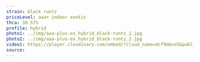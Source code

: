 ```yaml
---
strain: black runtz
priceLevel: aaa+ indoor exotic
thca: 30.57%
profile: hybrid
photo1: ../img/aaa-plus-ex_hybrid_black-runtz_1.jpg
photo2: ../img/aaa-plus-ex_hybrid_black-runtz_2.jpg
video1: https://player.cloudinary.com/embed/?cloud_name=dcf9dmvo5&public_id=aaa-plus-ex_hybrid_black-runtz_jyjetv&profile=flower
source:
---
```

